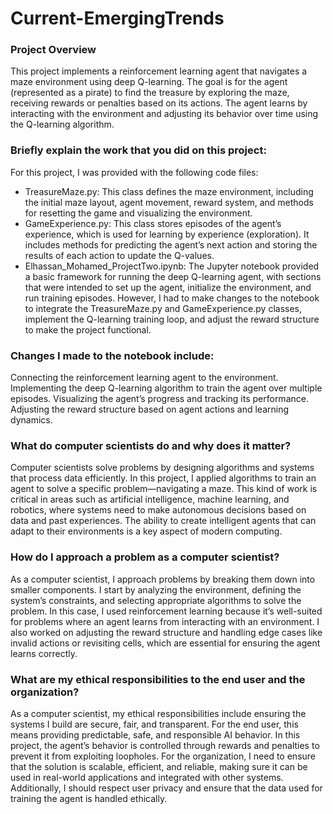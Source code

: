 # Current-EmergingTrends

### Project Overview
This project implements a reinforcement learning agent that navigates a maze environment using deep Q-learning. The goal is for the agent (represented as a pirate) to find the treasure by exploring the maze, receiving rewards or penalties based on its actions. The agent learns by interacting with the environment and adjusting its behavior over time using the Q-learning algorithm.

### Briefly explain the work that you did on this project:
For this project, I was provided with the following code files:

* TreasureMaze.py: This class defines the maze environment, including the initial maze layout, agent movement, reward system, and methods for resetting the game and visualizing the environment.
* GameExperience.py: This class stores episodes of the agent’s experience, which is used for learning by experience (exploration). It includes methods for predicting the agent’s next action and storing the results of each action to update the Q-values.
* Elhassan_Mohamed_ProjectTwo.ipynb: The Jupyter notebook provided a basic framework for running the deep Q-learning agent, with sections that were intended to set up the agent, initialize the environment, and run training episodes. However, I had to make changes to the notebook to integrate the TreasureMaze.py and GameExperience.py classes, implement the Q-learning training loop, and adjust the reward structure to make the project functional.

### Changes I made to the notebook include:

Connecting the reinforcement learning agent to the environment.
Implementing the deep Q-learning algorithm to train the agent over multiple episodes.
Visualizing the agent’s progress and tracking its performance.
Adjusting the reward structure based on agent actions and learning dynamics.

### What do computer scientists do and why does it matter?

Computer scientists solve problems by designing algorithms and systems that process data efficiently. In this project, I applied algorithms to train an agent to solve a specific problem—navigating a maze. This kind of work is critical in areas such as artificial intelligence, machine learning, and robotics, where systems need to make autonomous decisions based on data and past experiences. The ability to create intelligent agents that can adapt to their environments is a key aspect of modern computing.

### How do I approach a problem as a computer scientist?

As a computer scientist, I approach problems by breaking them down into smaller components. I start by analyzing the environment, defining the system’s constraints, and selecting appropriate algorithms to solve the problem. In this case, I used reinforcement learning because it’s well-suited for problems where an agent learns from interacting with an environment. I also worked on adjusting the reward structure and handling edge cases like invalid actions or revisiting cells, which are essential for ensuring the agent learns correctly.

### What are my ethical responsibilities to the end user and the organization?

As a computer scientist, my ethical responsibilities include ensuring the systems I build are secure, fair, and transparent. For the end user, this means providing predictable, safe, and responsible AI behavior. In this project, the agent’s behavior is controlled through rewards and penalties to prevent it from exploiting loopholes. For the organization, I need to ensure that the solution is scalable, efficient, and reliable, making sure it can be used in real-world applications and integrated with other systems. Additionally, I should respect user privacy and ensure that the data used for training the agent is handled ethically.
